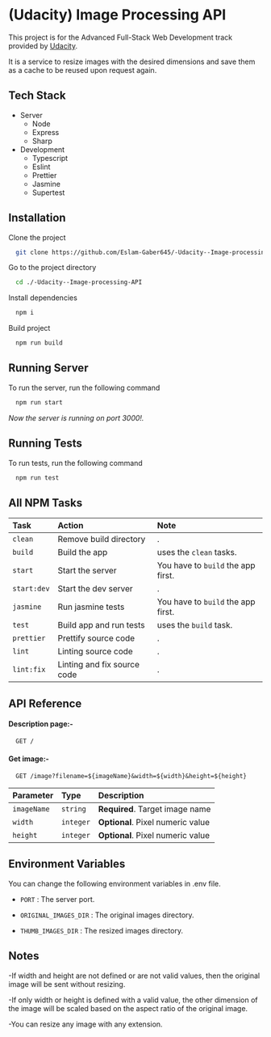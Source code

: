 # (Udacity) Image Processing API

This project is for the Advanced Full-Stack Web Development track provided by [Udacity](https://www.udacity.com/).

It is a service to resize images with the desired dimensions and save them as a cache to be reused upon request again.

## Tech Stack

- Server
  - Node
  - Express
  - Sharp
- Development
  - Typescript
  - Eslint
  - Prettier
  - Jasmine
  - Supertest

## Installation

Clone the project

```bash
  git clone https://github.com/Eslam-Gaber645/-Udacity--Image-processing-API.git
```

Go to the project directory

```bash
  cd ./-Udacity--Image-processing-API
```

Install dependencies

```bash
  npm i
```

Build project

```bash
  npm run build
```

## Running Server

To run the server, run the following command

```bash
  npm run start
```

_Now the server is running on port 3000!._

## Running Tests

To run tests, run the following command

```bash
  npm run test
```

## All NPM Tasks

| Task        | Action                      | Note                               |
| :---------- | :-------------------------- | :--------------------------------- |
| `clean`     | Remove build directory      | .                                  |
| `build`     | Build the app               | uses the `clean` tasks.            |
| `start`     | Start the server            | You have to `build` the app first. |
| `start:dev` | Start the dev server        | .                                  |
| `jasmine`   | Run jasmine tests           | You have to `build` the app first. |
| `test`      | Build app and run tests     | uses the `build` task.             |
| `prettier`  | Prettify source code        | .                                  |
| `lint`      | Linting source code         | .                                  |
| `lint:fix`  | Linting and fix source code | .                                  |

## API Reference

#### Description page:-

```http
  GET /
```

#### Get image:-

```http
  GET /image?filename=${imageName}&width=${width}&height=${height}
```

| Parameter   | Type      | Description                       |
| :---------- | :-------- | :-------------------------------- |
| `imageName` | `string`  | **Required**. Target image name   |
| `width`     | `integer` | **Optional**. Pixel numeric value |
| `height`    | `integer` | **Optional**. Pixel numeric value |

## Environment Variables

You can change the following environment variables in .env file.

- `PORT` : The server port.

- `ORIGINAL_IMAGES_DIR` : The original images directory.

- `THUMB_IMAGES_DIR` : The resized images directory.

## Notes

-If width and height are not defined or are not valid values, then the original image will be sent without resizing.

-If only width or height is defined with a valid value, the other dimension of the image will be scaled based on the aspect ratio of the original image.

-You can resize any image with any extension.
